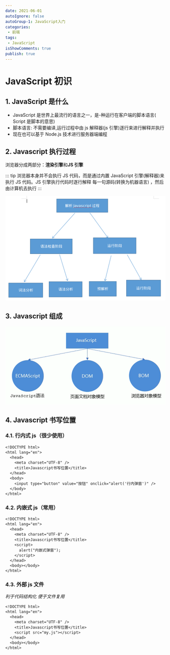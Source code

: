 ```yaml
---
date: 2021-06-01
autoIgnore: false
autoGroup-1: JavaScript入门
categories:
 - 前端
tags:
 - JavaScript 
isShowComments: true
publish: true
---
```


# JavaScript 初识

## 1. JavaScript 是什么

- JavaScript 是世界上最流行的语言之一，是-种运行在客户端的脚本语言( Script 是脚本的意思)
- 脚本语言: 不需要编译,运行过程中由 js 解释器(js 引擎)逐行来进行解释并执行
- 现在也可以基于 Node.js 技术进行服务器端编程

## 2. Javascript 执行过程

浏览器分成两部分：**渲染引擎**和**JS 引擎**

::: tip
浏览器本身并不会执行 JS 代码，而是通过内置 JavaScript 引擎(解释器)来执行 JS 代码。JS 引擎执行代码时逐行解释
每一句源码(转换为机器语言) ，然后由计算机去执行
:::

![img](media/1.JavaScript初识.assets/561794-20191204014004710-1823802133.png)

## 3. Javascript 组成

![image-20210601173146609](media/1.JavaScript初识.assets/image-20210601173146609.png)

## 4. Javascript 书写位置

### 4.1. 行内式 js（很少使用）

```html{8}
<!DOCTYPE html>
<html lang="en">
  <head>
    <meta charset="UTF-8" />
    <title>Javascript书写位置</title>
  </head>
  <body>
    <input type="button" value="按钮" onclick="alert('行内弹窗')" />
  </body>
</html>
```

### 4.2. 内嵌式 js（常用）

```html{6-8}
<!DOCTYPE html>
<html lang="en">
  <head>
    <meta charset="UTF-8" />
    <title>Javascript书写位置</title>
    <script>
      alert("内嵌式弹窗");
    </script>
  </head>
  <body></body>
</html>
```

### 4.3. 外部 js 文件

_利于代码结构化 便于文件复用_

```html{6}
<!DOCTYPE html>
<html lang="en">
  <head>
    <meta charset="UTF-8" />
    <title>Javascript书写位置</title>
    <script src="my.js"></script>
  </head>
  <body></body>
</html>
```
